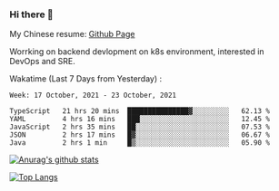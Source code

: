 ### Hi there 👋

My Chinese resume: [Github Page](https://spencercjh.github.io/resume/)

Worrking on backend devlopment on k8s environment, interested in DevOps and SRE.

Wakatime (Last 7 Days from Yesterday) :

<!--START_SECTION:waka-->
```text
Week: 17 October, 2021 - 23 October, 2021

TypeScript   21 hrs 20 mins  ███████████████▓░░░░░░░░░   62.13 % 
YAML         4 hrs 16 mins   ███░░░░░░░░░░░░░░░░░░░░░░   12.45 % 
JavaScript   2 hrs 35 mins   ██░░░░░░░░░░░░░░░░░░░░░░░   07.53 % 
JSON         2 hrs 17 mins   █▓░░░░░░░░░░░░░░░░░░░░░░░   06.67 % 
Java         2 hrs 1 min     █▒░░░░░░░░░░░░░░░░░░░░░░░   05.90 % 
```
<!--END_SECTION:waka-->

[![Anurag's github stats](https://github-readme-stats.vercel.app/api?username=spencercjh&theme=tokyonight&show_icons=true)](https://github.com/anuraghazra/github-readme-stats)

[![Top Langs](https://github-readme-stats.vercel.app/api/top-langs/?username=spencercjh&layout=compact&theme=tokyonight)](https://github.com/anuraghazra/github-readme-stats)
